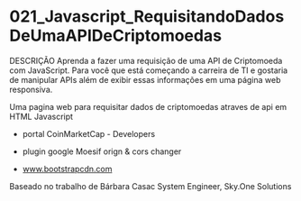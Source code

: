 # 021_Javascript_RequisitandoDadosDeUmaAPIDeCriptomoedas

DESCRIÇÃO
Aprenda a fazer uma requisição de uma API de Criptomoeda com JavaScript. Para você que está começando a carreira de TI e gostaria de manipular APIs além de exibir essas informações em uma página web responsiva.

Uma pagina web para requisitar dados de criptomoedas atraves de api em HTML Javascript

- portal CoinMarketCap - Developers

- plugin google Moesif orign & cors changer

- www.bootstrapcdn.com

Baseado no trabalho de Bárbara Casac
System Engineer, Sky.One Solutions

